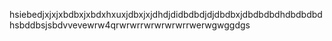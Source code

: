 hsiebedjxjxjxbdbxjxbdxhxuxjdbxjxjdhdjdidbdbdjdjdbdbxjdbdbdbdhdbdbdbdhsbddbsjsbdvvevewrw4qrwrwrrwrwrwrwrrwerwgwggdgs
